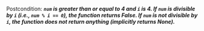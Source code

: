 Postcondition: ***`num` is greater than or equal to 4 and `i` is 4. If `num` is divisible by `i` (i.e., `num % i == 0`), the function returns False. If `num` is not divisible by `i`, the function does not return anything (implicitly returns None).***